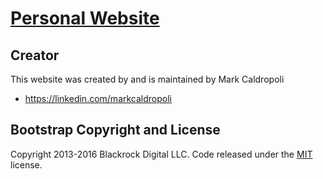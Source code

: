# [Personal Website](https://markcaldropoli.github.io/)

## Creator

This website was created by and is maintained by Mark Caldropoli

* https://linkedin.com/markcaldropoli

## Bootstrap Copyright and License

Copyright 2013-2016 Blackrock Digital LLC. Code released under the [MIT](https://github.com/BlackrockDigital/startbootstrap-freelancer/blob/gh-pages/LICENSE) license.
